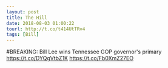 ```yaml
---
layout: post
title: The Hill
date: 2018-08-03 01:00:22
tourl: http://t.co/t414UtTRv4
tags: [Bill]
---
```

#BREAKING: Bill Lee wins Tennessee GOP governor's primary https://t.co/DYQgVtbZ1K https://t.co/Fb0XmZ27EO